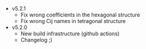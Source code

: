 * v5.2.1
    - Fix wrong coefficients in the hexagonal structure
    - Fix wrong Cij names in tetragonal structure
* v5.2.0
    - New build infrastructure (github actions)
    - Changelog ;)